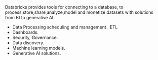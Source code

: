 Databricks provides tools for connecting to a database, to process,store,share,analyze,model and monetize datasets with solutions from BI to generative AI.

- Data Processing scheduling and management . ETL
- Dashboards.
- Security, Governance.
- Data discovery.
- Machine learning models.
- Generative AI solutions.
